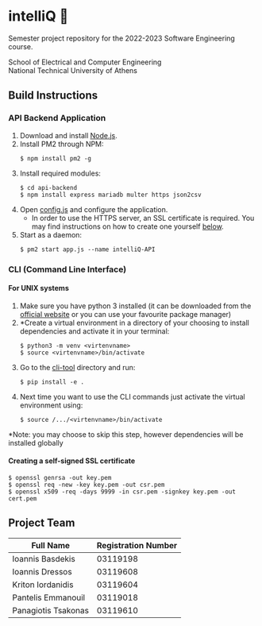 # intelliQ 📃
Semester project repository for the 2022-2023 Software Engineering course.

School of Electrical and Computer Engineering  
National Technical University of Athens

## Build Instructions

### API Backend Application
1. Download and install [Node.js](https://nodejs.org/).
2. Install PM2 through NPM:
	```shell
	$ npm install pm2 -g
	```
3. Install required modules:
	```shell
	$ cd api-backend
	$ npm install express mariadb multer https json2csv
	```
4. Open [config.js](api-backend/config.js) and configure the application.
	- In order to use the HTTPS server, an SSL certificate is required. You may find instructions on how to create one yourself [below](#creating-a-self-signed-ssl-certificate).
5. Start as a daemon:
	```shell
	$ pm2 start app.js --name intelliQ-API
	```

### CLI (Command Line Interface)
#### For UNIX systems
1. Make sure you have python 3 installed (it can be downloaded from the [official website](https://www.python.org/) or you can use your favourite package manager)
2. \*Create a virtual environment in a directory of your choosing to install dependencies and activate it in your terminal:
	```shell
	$ python3 -m venv <virtenvname>
	$ source <virtenvname>/bin/activate
	```
3. Go to the [cli-tool](/cli/cli-tool/) directory and run:
	```shell
	$ pip install -e .
	```
4. Next time you want to use the CLI commands just activate the virtual environment using:
	```shell
	$ source /.../<virtenvname>/bin/activate
	```

\*Note: you may choose to skip this step, however dependencies will be installed globally


#### Creating a self-signed SSL certificate

```shell
$ openssl genrsa -out key.pem
$ openssl req -new -key key.pem -out csr.pem
$ openssl x509 -req -days 9999 -in csr.pem -signkey key.pem -out cert.pem
```


## Project Team
| Full Name           | Registration Number  |
| ------------------- | -------------------- |
| Ioannis Basdekis    | 03119198             |
| Ioannis Dressos     | 03119608             |
| Kriton Iordanidis   | 03119604             |
| Pantelis Emmanouil  | 03119018             |
| Panagiotis Tsakonas | 03119610             |
